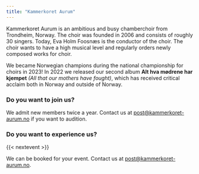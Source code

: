 ```yaml
---
title: "Kammerkoret Aurum"
---
```


Kammerkoret Aurum is an ambitious and busy chamberchoir from Trondheim, Norway.
The choir was founded in 2006 and consists of roughly 30 singers. 
Today, Eva Holm Foosnæs is the conductor of the choir.
The choir wants to have a high musical level and regularly orders newly composed works for choir.

We became Norwegian champions during the national championship for choirs in 2023! In 2022 we released our second album **Alt hva mødrene har kjempet** _(All that our mothers have fought)_, which has received critical acclaim both in Norway and outside of Norway.

### Do you want to join us? 
We admit new members twice a year. Contact us at <a href="mailto:post@kammerkoret-aurum.no">post@kammerkoret-aurum.no</a> if you want to audition. 

### Do you want to experience us? 
{{< nextevent >}}

We can be booked for your event.
Contact us at <a href="mailto:post@kammerkoret-aurum.no">post@kammerkoret-aurum.no</a>. 






